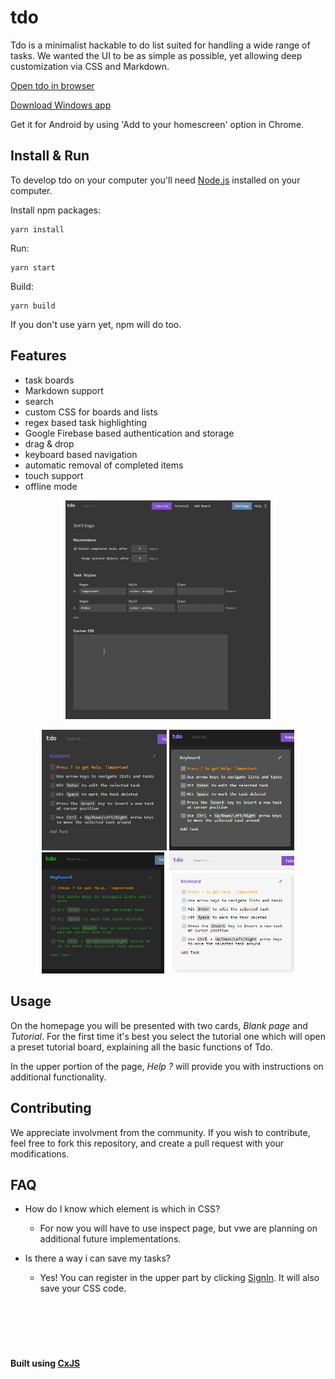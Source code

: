 # tdo


Tdo is a minimalist hackable to do list suited for handling a wide range of tasks.
We wanted the UI to be as simple as possible, yet allowing deep customization via CSS and Markdown.

[Open tdo in browser](https://tdo.cxjs.io)

[Download Windows app](https://github.com/codaxy/tdo/releases)

Get it for Android by using 'Add to your homescreen' option in Chrome.


## Install & Run

To develop tdo on your computer you'll need [Node.js](https://nodejs.org) installed on your computer.

Install npm packages:
```
yarn install
```    
Run:
```
yarn start    
```
Build:
```
yarn build    
```
If you don't use yarn yet, npm will do too.


## Features

- task boards
- Markdown support
- search
- custom CSS for boards and lists
- regex based task highlighting
- Google Firebase based authentication and storage
- drag & drop
- keyboard based navigation
- automatic removal of completed items
- touch support
- offline mode


<p align="center"><img src="/assets/example-sped_up_2x.gif" title="Example" height="350" /></p>

<p align="center"><img src="/assets/original-cropped.jpg" title="Default look" width="200" /> <img src="assets/tdo-contrast-card_view-cropped.png" title="Contrast look" width="200" /> <img src="/assets/tdo-hacker-cropped.png" title="Matrix look" width="200" /> <img src="/assets/tdo-light-card_view-cropped.png" title="Light look" width="200" /></p>



## Usage

On the homepage you will be presented with two cards, *Blank page* and *Tutorial*. For the first time it's best you select the tutorial one which will open a preset tutorial board, explaining all the basic functions of Tdo.

In the upper portion of the page, *Help ?* will provide you with instructions on additional functionality.


## Contributing

We appreciate involvment from the community.
If you wish to contribute, feel free to fork this repository, and create a pull request with your modifications.


## FAQ

- How do I know which element is which in CSS?
    - For now you will have to use inspect page, but vwe are planning on additional future implementations.

- Is there a way i can save my tasks?
    - Yes! You can register in the upper part by clicking [SignIn](https://tdo.cxjs.io/signIn). It will also save your CSS code.


&nbsp;
&nbsp;
&nbsp;
---
&nbsp;
&nbsp;

**Built using [CxJS](https://cxjs.io)**

